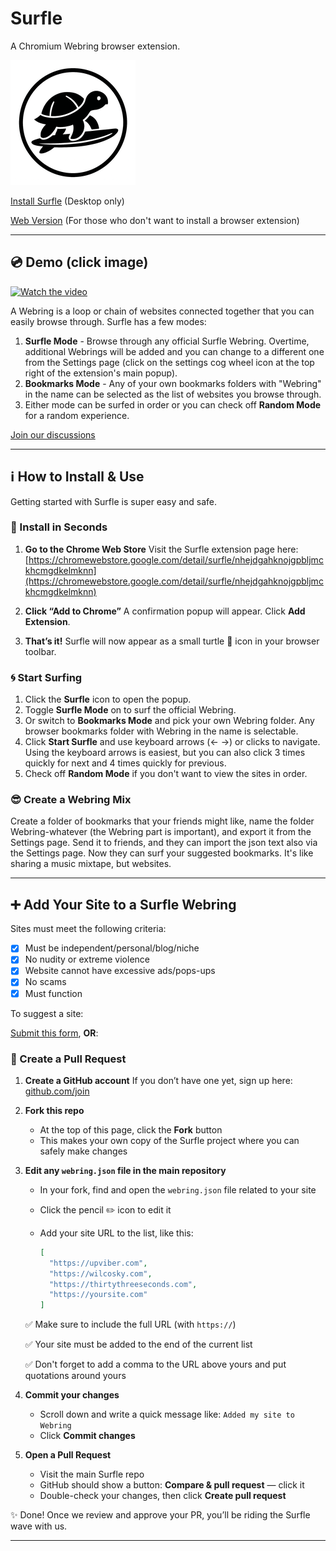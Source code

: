 # Surfle
A Chromium Webring browser extension.

![Surfle Logo](https://raw.githubusercontent.com/zerosonesfun/surfle/refs/heads/main/surfle-200.png)

[Install Surfle](https://chromewebstore.google.com/detail/surfle/nhejdgahknojgpbljmckhcmgdkelmknn) (Desktop only)

[Web Version](https://surfle.neocities.org/) (For those who don't want to install a browser extension)

---
## 💿 Demo (click image)
[![Watch the video](https://img.youtube.com/vi/Z0RdZjxNUcQ/0.jpg)](https://www.youtube.com/watch?v=Z0RdZjxNUcQ)

A Webring is a loop or chain of websites connected together that you can easily browse through. Surfle has a few modes:
1. **Surfle Mode** - Browse through any official Surfle Webring. Overtime, additional Webrings will be added and you can change to a different one from the Settings page (click on the settings cog wheel icon at the top right of the extension's main popup).
2. **Bookmarks Mode** - Any of your own bookmarks folders with "Webring" in the name can be selected as the list of websites you browse through.
3. Either mode can be surfed in order or you can check off **Random Mode** for a random experience.

[Join our discussions](https://github.com/zerosonesfun/Surfle/discussions)

---

## ℹ️ How to Install & Use
Getting started with Surfle is super easy and safe.

### 🔧 Install in Seconds

1. **Go to the Chrome Web Store**
   Visit the Surfle extension page here:
   [https://chromewebstore.google.com/detail/surfle/nhejdgahknojgpbljmckhcmgdkelmknn](https://chromewebstore.google.com/detail/surfle/nhejdgahknojgpbljmckhcmgdkelmknn)

2. **Click “Add to Chrome”**
   A confirmation popup will appear. Click **Add Extension**.

3. **That’s it!**
   Surfle will now appear as a small turtle 🐢 icon in your browser toolbar.

### 🌀 Start Surfing

1. Click the **Surfle** icon to open the popup.
2. Toggle **Surfle Mode** on to surf the official Webring.
3. Or switch to **Bookmarks Mode** and pick your own Webring folder. Any browser bookmarks folder with Webring in the name is selectable.
4. Click **Start Surfle** and use keyboard arrows (← →) or clicks to navigate. Using the keyboard arrows is easiest, but you can also click 3 times quickly for next and 4 times quickly for previous.
5. Check off **Random Mode** if you don't want to view the sites in order.

### 😎 Create a Webring Mix

Create a folder of bookmarks that your friends might like, name the folder Webring-whatever (the Webring part is important), and export it from the Settings page. Send it to friends, and they can import the json text also via the Settings page. Now they can surf your suggested bookmarks. It's like sharing a music mixtape, but websites.

---

## ➕ Add Your Site to a Surfle Webring

Sites must meet the following criteria:

- [x] Must be independent/personal/blog/niche
- [x] No nudity or extreme violence
- [x] Website cannot have excessive ads/pops-ups
- [x] No scams
- [x] Must function

To suggest a site:

[Submit this form](https://tally.so/r/np1G81), **OR**:

### 🌊 Create a Pull Request

1. **Create a GitHub account**
   If you don’t have one yet, sign up here: [github.com/join](https://github.com/join)

2. **Fork this repo**

   * At the top of this page, click the **Fork** button
   * This makes your own copy of the Surfle project where you can safely make changes

3. **Edit any `webring.json` file in the main repository**

   * In your fork, find and open the `webring.json` file related to your site
   * Click the pencil ✏️ icon to edit it
   * Add your site URL to the list, like this:

     ```json
     [
       "https://upviber.com",
       "https://wilcosky.com",
       "https://thirtythreeseconds.com",
       "https://yoursite.com"
     ]
     ```

   ✅ Make sure to include the full URL (with `https://`)
   
   ✅ Your site must be added to the end of the current list
   
   ✅ Don't forget to add a comma to the URL above yours and put quotations around yours

5. **Commit your changes**

   * Scroll down and write a quick message like: `Added my site to Webring`
   * Click **Commit changes**

6. **Open a Pull Request**

   * Visit the main Surfle repo
   * GitHub should show a button: **Compare & pull request** — click it
   * Double-check your changes, then click **Create pull request**

✨ Done! Once we review and approve your PR, you’ll be riding the Surfle wave with us.

---
